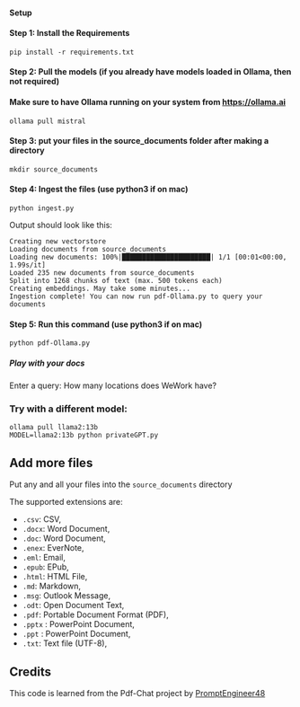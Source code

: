 #### Setup

#### Step 1: Install the Requirements

```
pip install -r requirements.txt
```

#### Step 2: Pull the models (if you already have models loaded in Ollama, then not required)

#### Make sure to have Ollama running on your system from https://ollama.ai

```
ollama pull mistral
```

#### Step 3: put your files in the source_documents folder after making a directory

```
mkdir source_documents
```

#### Step 4: Ingest the files (use python3 if on mac)

```
python ingest.py
```

Output should look like this:

```shell
Creating new vectorstore
Loading documents from source_documents
Loading new documents: 100%|██████████████████████| 1/1 [00:01<00:00,  1.99s/it]
Loaded 235 new documents from source_documents
Split into 1268 chunks of text (max. 500 tokens each)
Creating embeddings. May take some minutes...
Ingestion complete! You can now run pdf-Ollama.py to query your documents
```

#### Step 5: Run this command (use python3 if on mac)

```
python pdf-Ollama.py
```

##### Play with your docs

Enter a query: How many locations does WeWork have?

### Try with a different model:

```
ollama pull llama2:13b
MODEL=llama2:13b python privateGPT.py
```

## Add more files

Put any and all your files into the `source_documents` directory

The supported extensions are:

- `.csv`: CSV,
- `.docx`: Word Document,
- `.doc`: Word Document,
- `.enex`: EverNote,
- `.eml`: Email,
- `.epub`: EPub,
- `.html`: HTML File,
- `.md`: Markdown,
- `.msg`: Outlook Message,
- `.odt`: Open Document Text,
- `.pdf`: Portable Document Format (PDF),
- `.pptx` : PowerPoint Document,
- `.ppt` : PowerPoint Document,
- `.txt`: Text file (UTF-8),

## Credits

This code is learned from the Pdf-Chat project by [PromptEngineer48](https://github.com/PromptEngineer48)
